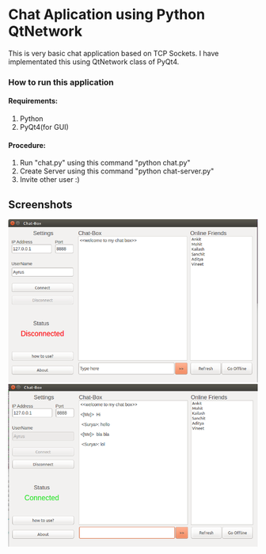 # Chat Aplication using Python QtNetwork
This is very basic chat application based on TCP Sockets. I have implementated this using QtNetwork class of PyQt4.

### How to run this application
#### Requirements:
1. Python
2. PyQt4(for GUI)

####  Procedure:
1. Run "chat.py" using this command "python chat.py"
2. Create Server using this command "python chat-server.py"
3. Invite other user :)

## Screenshots

![alt text](images/chat_app2.png "Disconnected")
![alt text](images/chat_app.png "Connected")
